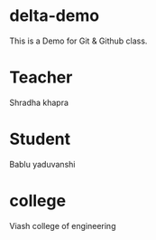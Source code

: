# delta-demo
This is a Demo for Git &amp; Github class.

# Teacher
Shradha khapra

# Student
Bablu yaduvanshi

# college
Viash college of engineering
